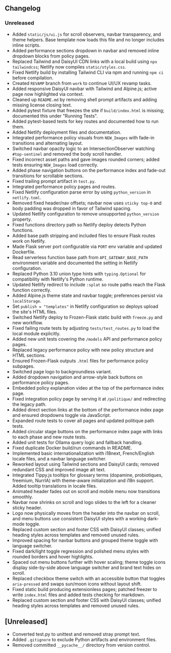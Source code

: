 
## Changelog

### Unreleased
- Added `static/js/ui.js` for scroll observers, navbar transparency, and theme helpers. Base template now loads this file and no longer includes inline scripts.
- Added performance sections dropdown in navbar and removed inline dropdown blocks from policy pages.
- Replaced Tailwind and DaisyUI CDN links with a local build using `npx tailwindcss`; Netlify now compiles `static/styles.css`.
- Fixed Netlify build by installing Tailwind CLI via npm and running `npm ci` before compilation.
- Created `REVAMP` branch from `work` to continue UI/UX revamp tasks.
- Added responsive DaisyUI navbar with Tailwind and Alpine.js; active page now highlighted via context.
- Cleaned up `README.md` by removing shell prompt artifacts and adding missing license closing text.
- Added pytest fixture that freezes the site if `build/index.html` is missing; documented this under "Running Tests".
- Added pytest-based tests for key routes and documented how to run them.
- Added Netlify deployment files and documentation.
- Integrated performance policy visuals from `NEW_Images` with fade-in transitions and alternating layout.
- Switched navbar opacity logic to an IntersectionObserver watching `#top-sentinel` and removed the body scroll handler.
- Fixed incorrect asset paths and gave images rounded corners; added tests ensuring `NEW_Images` load correctly.
- Added phase navigation buttons on the performance index and fade-out transitions for scrollable sections.
- Fixed trailing prompt artifact in `test.py`.
- Integrated performance policy pages and routes.
- Fixed Netlify configuration parse error by using `python_version` in `netlify.toml`.
- Removed fixed header/nav offsets; navbar now uses `sticky top-0` and body padding was dropped in favor of Tailwind spacing.
- Updated Netlify configuration to remove unsupported `python_version` property.
- Fixed functions directory path so Netlify deploy detects Python functions.
- Added base path stripping and included files to ensure Flask routes work on Netlify.
- Made Flask server port configurable via `PORT` env variable and updated Dockerfile.
- Read serverless function base path from `API_GATEWAY_BASE_PATH` environment
  variable and documented the setting in Netlify configuration.
- Replaced Python 3.10 union type hints with `typing.Optional` for
  compatibility with Netlify's Python runtime.
- Updated Netlify redirect to include `:splat` so route paths reach the Flask
  function correctly.
- Added Alpine.js theme state and navbar toggle; preferences persist via `localStorage`.
- Set `publish = "templates"` in Netlify configuration so deploys upload the site's HTML files.
- Switched Netlify deploy to Frozen-Flask static build with `freeze.py` and new workflow.
- Fixed failing route tests by adjusting `tests/test_routes.py` to load the
  local module explicitly.
- Added new unit tests covering the `/models` API and performance policy pages.
- Replaced legacy performance policy with new policy structure and HTML sections.
- Ensured Frozen-Flask outputs `.html` files for performance policy subpages.
- Switched page logo to backgroundless variant.
- Added dropdown navigation and arrow-style back buttons on performance policy pages.
- Embedded policy explanation video at the top of the performance index page.
- Fixed integration policy page by serving it at `/politique/` and redirecting the legacy path.
- Added direct section links at the bottom of the performance index page and ensured dropdowns toggle via JavaScript.
- Expanded route tests to cover all pages and updated politique path tests.
- Added circular stage buttons on the performance index page with links to each phase and new route tests.
- Added unit tests for Ollama query logic and fallback handling.
- Fixed duplicate Docker build/run commands in README.
- Implemented basic internationalization with i18next, French/English locale files, and a navbar language switcher.
- Reworked layout using Tailwind sections and DaisyUI cards; removed redundant CSS and improved image alt text.
- Integrated Tippy.js tooltips for glossary terms (dopamine, probiotiques, freemium, NurrIA) with theme-aware initialization and i18n support. Added tooltip translations in locale files.
- Animated header fades out on scroll and mobile menu now transitions smoothly.
- Navbar now shrinks on scroll and logo slides to the left for a cleaner sticky header.
- Logo now physically moves from the header into the navbar on scroll, and menu buttons use consistent DaisyUI styles with a working dark-mode toggle.
- Replaced custom section and footer CSS with DaisyUI classes; unified heading styles across templates and removed unused rules.
- Improved spacing for navbar buttons and grouped theme toggle with language switcher.
- Fixed dark/light toggle regression and polished menu styles with rounded borders and hover highlights.
- Spaced out menu buttons further with hover scaling; theme toggle icons display side-by-side above language switcher and brand text hides on scroll.
- Replaced checkbox theme switch with an accessible button that toggles `aria-pressed` and swaps sun/moon icons without layout shift.
- Fixed static build producing extensionless pages; patched freezer to write `index.html` files and added tests checking for markdown.
- Replaced custom section and footer CSS with DaisyUI classes; unified heading styles across templates and removed unused rules.

## [Unreleased]
- Converted test.py to unittest and removed stray prompt text.
- Added `.gitignore` to exclude Python artifacts and environment files.
- Removed committed `__pycache__/` directory from version control.

